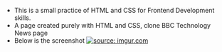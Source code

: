 - This is a small practice of HTML and CSS for Frontend Development skills.<br> 
- A page created purely with HTML and CSS, clone BBC Technology News page<br> 
- Below is the screenshot <a href="https://imgur.com/AIHYWPc"><img src="https://i.imgur.com/AIHYWPc.png" title="source: imgur.com" /></a>

